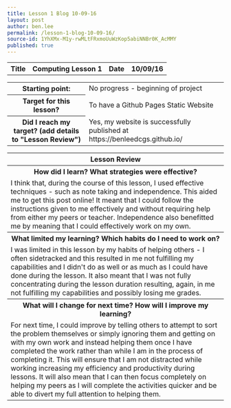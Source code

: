 ```yaml
---
title: Lesson 1 Blog 10-09-16
layout: post
author: ben.lee
permalink: /lesson-1-blog-10-09-16/
source-id: 1YhXMx-M1y-rwMLtFRxmoUuWzKop5abiNNBr0K_AcMMY
published: true
---
```

<table>
  <tr>
    <th>Title</th>
    <th>Computing Lesson 1</th>
    <th>Date</th>
    <th>10/09/16</th>
  </tr>
</table>


<table>
  <tr>
    <th>Starting point:</th>
    <td>No progress - beginning of project</td>
  </tr>
  <tr>
    <th>Target for this lesson?</th>
    <td>To have a Github Pages Static Website</td>
  </tr>
  <tr>
    <th>Did I reach my target? 
(add details to "Lesson Review")</th>
    <td> Yes, my website is successfully published at https://benleedcgs.github.io/</td>
  </tr>
</table>


<table>
  <tr>
    <th>Lesson Review</th>
  </tr>
  <tr>
    <th>How did I learn? What strategies were effective? </th>
  </tr>
  <tr>
    <td>I think that, during the course of this lesson, I used effective techniques - such as note taking and independence. This aided me to get this post online! It meant that I could follow the instructions given to me effectively and without requiring help from either my peers or teacher. Independence also benefitted me by meaning that I could effectively work on my own.</td>
  </tr>
  <tr>
    <th>What limited my learning? Which habits do I need to work on? </th>
  </tr>
  <tr>
    <td>I was limited in this lesson by my habits of helping others - I often sidetracked and this resulted in me not fulfilling my capabilities and I didn't do as well or as much as I could have done during the lesson. It also meant that I was not fully concentrating during the lesson duration resulting, again, in me not fulfilling my capabilities and possibly losing me grades.</td>
  </tr>
  <tr>
    <th>What will I change for next time? How will I improve my learning?</th>
  </tr>
  <tr>
    <td>For next time, I could improve by telling others to attempt to sort the problem themselves or simply ignoring them and getting on with my own work and instead helping them once I have completed the work rather than while I am in the process of completing it. This will ensure that I am not distracted while working increasing my efficiency and productivity during lessons. It will also mean that I can then focus completely on helping my peers as I will complete the activities quicker and be able to divert my full attention to helping them.</td>
  </tr>
</table>


